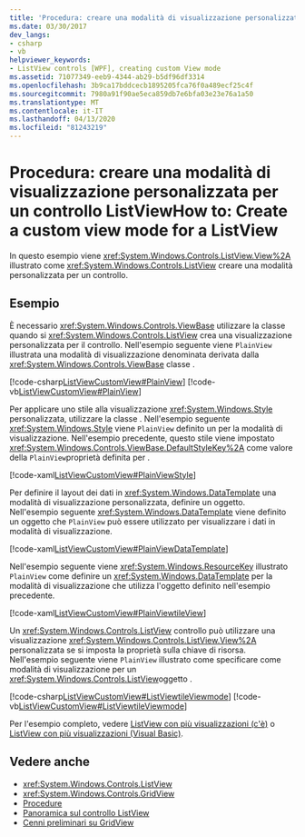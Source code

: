 ```yaml
---
title: 'Procedura: creare una modalità di visualizzazione personalizzata per un oggetto ListView'
ms.date: 03/30/2017
dev_langs:
- csharp
- vb
helpviewer_keywords:
- ListView controls [WPF], creating custom View mode
ms.assetid: 71077349-eeb9-4344-ab29-b5df96df3314
ms.openlocfilehash: 3b9ca17bddcecb1895205fca76f0a489ecf25c4f
ms.sourcegitcommit: 7980a91f90ae5eca859db7e6bfa03e23e76a1a50
ms.translationtype: MT
ms.contentlocale: it-IT
ms.lasthandoff: 04/13/2020
ms.locfileid: "81243219"
---
```

# <a name="how-to-create-a-custom-view-mode-for-a-listview"></a>Procedura: creare una modalità di visualizzazione personalizzata per un controllo ListViewHow to: Create a custom view mode for a ListView

In questo esempio viene <xref:System.Windows.Controls.ListView.View%2A> illustrato come <xref:System.Windows.Controls.ListView> creare una modalità personalizzata per un controllo.  
  
## <a name="example"></a>Esempio  
 È necessario <xref:System.Windows.Controls.ViewBase> utilizzare la classe quando si <xref:System.Windows.Controls.ListView> crea una visualizzazione personalizzata per il controllo. Nell'esempio seguente viene `PlainView` illustrata una modalità di visualizzazione denominata derivata dalla <xref:System.Windows.Controls.ViewBase> classe .  
  
 [!code-csharp[ListViewCustomView#PlainView](~/samples/snippets/csharp/VS_Snippets_Wpf/ListViewCustomView/CSharp/PlainView.cs#plainview)]
 [!code-vb[ListViewCustomView#PlainView](~/samples/snippets/visualbasic/VS_Snippets_Wpf/ListViewCustomView/visualbasic/plainview.vb#plainview)]  
  
 Per applicare uno stile alla visualizzazione <xref:System.Windows.Style> personalizzata, utilizzare la classe . Nell'esempio seguente <xref:System.Windows.Style> viene `PlainView` definito un per la modalità di visualizzazione. Nell'esempio precedente, questo stile viene impostato <xref:System.Windows.Controls.ViewBase.DefaultStyleKey%2A> come valore della `PlainView`proprietà definita per .  
  
 [!code-xaml[ListViewCustomView#PlainViewStyle](~/samples/snippets/csharp/VS_Snippets_Wpf/ListViewCustomView/CSharp/Themes/Generic.xaml#plainviewstyle)]  
  
 Per definire il layout dei dati in <xref:System.Windows.DataTemplate> una modalità di visualizzazione personalizzata, definire un oggetto. Nell'esempio seguente <xref:System.Windows.DataTemplate> viene definito un oggetto che `PlainView` può essere utilizzato per visualizzare i dati in modalità di visualizzazione.  
  
 [!code-xaml[ListViewCustomView#PlainViewDataTemplate](~/samples/snippets/csharp/VS_Snippets_Wpf/ListViewCustomView/CSharp/Window1.xaml#plainviewdatatemplate)]  
  
 Nell'esempio seguente viene <xref:System.Windows.ResourceKey> illustrato `PlainView` come definire un <xref:System.Windows.DataTemplate> per la modalità di visualizzazione che utilizza l'oggetto definito nell'esempio precedente.  
  
 [!code-xaml[ListViewCustomView#PlainViewtileView](~/samples/snippets/csharp/VS_Snippets_Wpf/ListViewCustomView/CSharp/Window1.xaml#plainviewtileview)]  
  
 Un <xref:System.Windows.Controls.ListView> controllo può utilizzare una visualizzazione <xref:System.Windows.Controls.ListView.View%2A> personalizzata se si imposta la proprietà sulla chiave di risorsa. Nell'esempio seguente viene `PlainView` illustrato come specificare come modalità di visualizzazione per un <xref:System.Windows.Controls.ListView>oggetto .  
  
 [!code-csharp[ListViewCustomView#ListViewtileViewmode](~/samples/snippets/csharp/VS_Snippets_Wpf/ListViewCustomView/CSharp/Window1.xaml.cs#listviewtileviewmode)]
 [!code-vb[ListViewCustomView#ListViewtileViewmode](~/samples/snippets/visualbasic/VS_Snippets_Wpf/ListViewCustomView/visualbasic/window1.xaml.vb#listviewtileviewmode)]  
  
 Per l'esempio completo, vedere [ListView con più visualizzazioni (c'è)](https://github.com/dotnet/docs/tree/master/samples/snippets/csharp/VS_Snippets_Wpf/ListViewCustomView/CSharp) o [ListView con più visualizzazioni (Visual Basic)](https://github.com/dotnet/docs/tree/master/samples/snippets/visualbasic/VS_Snippets_Wpf/ListViewCustomView/visualbasic).  
  
## <a name="see-also"></a>Vedere anche

- <xref:System.Windows.Controls.ListView>
- <xref:System.Windows.Controls.GridView>
- [Procedure](listview-how-to-topics.md)
- [Panoramica sul controllo ListView](listview-overview.md)
- [Cenni preliminari su GridView](gridview-overview.md)

